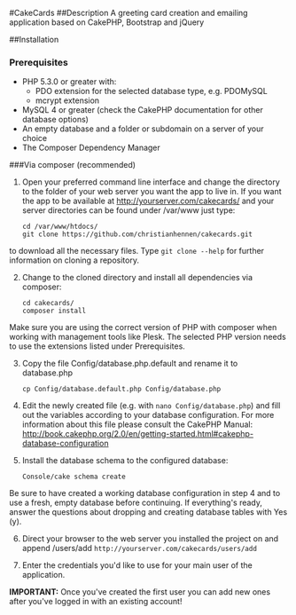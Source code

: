 #CakeCards
##Description
A greeting card creation and emailing application based on CakePHP, Bootstrap and jQuery

##Installation
### Prerequisites
* PHP 5.3.0 or greater with:
  * PDO extension for the selected database type, e.g. PDOMySQL
  * mcrypt extension
* MySQL 4 or greater (check the CakePHP documentation for other database options)
* An empty database and a folder or subdomain on a server of your choice
* The Composer Dependency Manager 

###Via composer (recommended)
1. Open your preferred command line interface and change the directory to the folder of your web server you want the app to live in.
If you want the app to be available at http://yourserver.com/cakecards/ and your server directories can be found under /var/www just type:
    ```
    cd /var/www/htdocs/
    git clone https://github.com/christianhennen/cakecards.git
    ```
  to download all the necessary files. Type `git clone --help` for further information on cloning a repository.

2. Change to the cloned directory and install all dependencies via composer:
    ```
    cd cakecards/
    composer install
    ```
  Make sure you are using the correct version of PHP with composer when working with management tools like Plesk.
  The selected PHP version needs to use the extensions listed under Prerequisites.

3. Copy the file Config/database.php.default and rename it to database.php
    ```
    cp Config/database.default.php Config/database.php
    ```

4. Edit the newly created file (e.g. with `nano Config/database.php`) and fill out the variables according to your database configuration.
For more information about this file please consult the CakePHP Manual: http://book.cakephp.org/2.0/en/getting-started.html#cakephp-database-configuration

5. Install the database schema to the configured database:
    ```
    Console/cake schema create
    ```
  Be sure to have created a working database configuration in step 4 and to use a fresh, empty database before continuing.
  If everything's ready, answer the questions about dropping and creating database tables with Yes (y).

6. Direct your browser to the web server you installed the project on and append /users/add 
`http://yourserver.com/cakecards/users/add`

7. Enter the credentials you'd like to use for your main user of the application.

**IMPORTANT:** Once you've created the first user you can add new ones after you've logged in with an existing account!